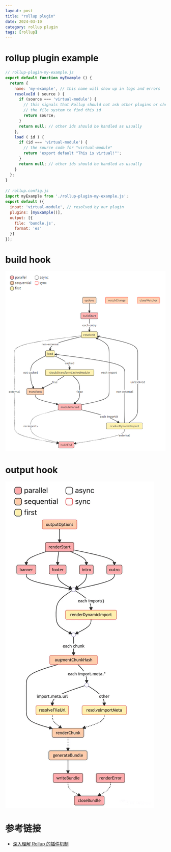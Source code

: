 ```yaml
---
layout: post
title: "rollup plugin"
date: 2024-03-10
category: rollup plugin 
tags: [rollup]
---
```


# rollup plugin example 

```js
// rollup-plugin-my-example.js
export default function myExample () {
  return {
    name: 'my-example', // this name will show up in logs and errors
    resolveId ( source ) {
      if (source === 'virtual-module') {
        // this signals that Rollup should not ask other plugins or check
        // the file system to find this id
        return source;
      }
      return null; // other ids should be handled as usually
    },
    load ( id ) {
      if (id === 'virtual-module') {
        // the source code for "virtual-module"
        return 'export default "This is virtual!"';
      }
      return null; // other ids should be handled as usually
    }
  };
}

// rollup.config.js
import myExample from './rollup-plugin-my-example.js';
export default ({
  input: 'virtual-module', // resolved by our plugin
  plugins: [myExample()],
  output: [{
    file: 'bundle.js',
    format: 'es'
  }]
});
```

# build hook

[![build hook](/assets/images/rollup-plugin-build-hook.png)](https://rollupjs.org/plugin-development/#build-hooks)

# output hook

[![output hook](/assets/images/rollup-output-hook.png)](https://rollupjs.org/plugin-development/#output-generation-hooks)


# 参考链接
- [深入理解 Rollup 的插件机制](https://segmentfault.com/a/1190000043830025#item-2-2)
